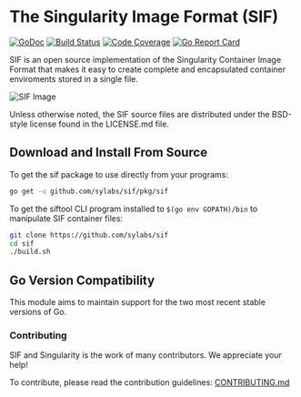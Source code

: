 # The Singularity Image Format (SIF)

[![GoDoc](https://godoc.org/github.com/sylabs/sif?status.svg)](https://godoc.org/github.com/sylabs/sif)
[![Build Status](https://circleci.com/gh/sylabs/sif.svg?style=shield)](https://circleci.com/gh/sylabs/workflows/sif)
[![Code Coverage](https://codecov.io/gh/sylabs/sif/branch/master/graph/badge.svg)](https://codecov.io/gh/sylabs/sif)
[![Go Report Card](https://goreportcard.com/badge/github.com/sylabs/sif)](https://goreportcard.com/report/github.com/sylabs/sif)

SIF is an open source implementation of the Singularity Container Image Format
that makes it easy to create complete and encapsulated container enviroments
stored in a single file.

![SIF Image](doc/sif.png)

Unless otherwise noted, the SIF source files are distributed under the BSD-style
license found in the LICENSE.md file.

## Download and Install From Source

To get the sif package to use directly from your programs:

```sh
go get -u github.com/sylabs/sif/pkg/sif
```

To get the siftool CLI program installed to `$(go env GOPATH)/bin` to manipulate SIF container files:

```sh
git clone https://github.com/sylabs/sif
cd sif
./build.sh
```

## Go Version Compatibility

This module aims to maintain support for the two most recent stable versions of Go.

### Contributing

SIF and Singularity is the work of many contributors. We appreciate your help!

To contribute, please read the contribution guidelines:
    [CONTRIBUTING.md](./CONTRIBUTING.md)
